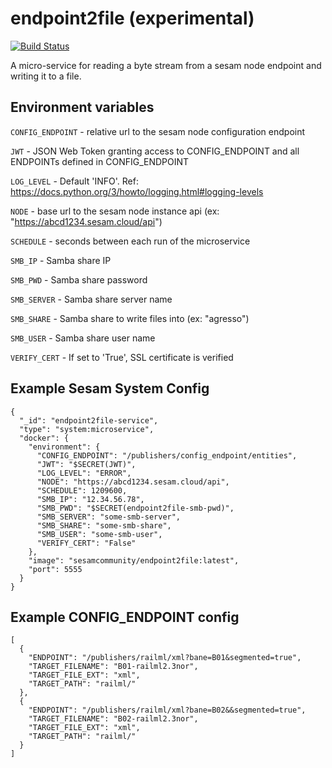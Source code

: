 # endpoint2file (experimental)
[![Build Status](https://travis-ci.org/sesam-community/endpoint2file.svg?branch=master)](https://travis-ci.org/sesam-community/endpoint2file)

A micro-service for reading a byte stream from a sesam node endpoint and writing it to a file.

## Environment variables

`CONFIG_ENDPOINT` - relative url to the sesam node configuration endpoint

`JWT` - JSON Web Token granting access to CONFIG_ENDPOINT and all ENDPOINTs defined in CONFIG_ENDPOINT

`LOG_LEVEL` - Default 'INFO'. Ref: https://docs.python.org/3/howto/logging.html#logging-levels

`NODE` - base url to the sesam node instance api (ex: "https://abcd1234.sesam.cloud/api")

`SCHEDULE` - seconds between each run of the microservice

`SMB_IP` - Samba share IP

`SMB_PWD` - Samba share password

`SMB_SERVER` - Samba share server name

`SMB_SHARE` - Samba share to write files into (ex: "agresso")

`SMB_USER` - Samba share user name

`VERIFY_CERT` - If set to 'True', SSL certificate is verified 


## Example Sesam System Config
```
{
  "_id": "endpoint2file-service",
  "type": "system:microservice",
  "docker": {
    "environment": {
      "CONFIG_ENDPOINT": "/publishers/config_endpoint/entities",
      "JWT": "$SECRET(JWT)",
      "LOG_LEVEL": "ERROR",   
      "NODE": "https://abcd1234.sesam.cloud/api",
      "SCHEDULE": 1209600,
      "SMB_IP": "12.34.56.78",
      "SMB_PWD": "$SECRET(endpoint2file-smb-pwd)",
      "SMB_SERVER": "some-smb-server",
      "SMB_SHARE": "some-smb-share",
      "SMB_USER": "some-smb-user",
      "VERIFY_CERT": "False"
    },
    "image": "sesamcommunity/endpoint2file:latest",
    "port": 5555
  }
}
```

## Example CONFIG_ENDPOINT config
```
[
  {
    "ENDPOINT": "/publishers/railml/xml?bane=B01&segmented=true",
    "TARGET_FILENAME": "B01-railml2.3nor",
    "TARGET_FILE_EXT": "xml",
    "TARGET_PATH": "railml/"
  },
  {
    "ENDPOINT": "/publishers/railml/xml?bane=B02&&segmented=true",
    "TARGET_FILENAME": "B02-railml2.3nor",
    "TARGET_FILE_EXT": "xml",
    "TARGET_PATH": "railml/"
  }
]
```